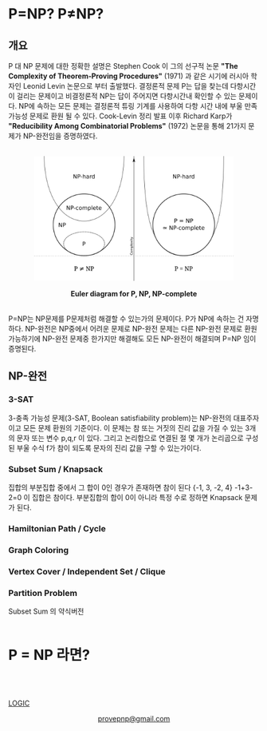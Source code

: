 # P=NP? P≠NP?
## 개요
P 대 NP 문제에 대한 정확한 설명은 Stephen Cook 이 그의 선구적 논문 **"The Complexity of Theorem‑Proving Procedures"** (1971) 과 같은 시기에 러시아 학자인 Leonid Levin 논문으로 부터 출발했다. 결정론적 문제 P는 답을 찾는데 다항시간이 걸리는 문제이고 비결정론적 NP는 답이 주어지면 다항시간내 확인할 수 있는 문제이다. NP에 속하는 모든 문제는 결정론적 튜링 기계를 사용하여 다항 시간 내에 부울 만족 가능성 문제로 환원 될 수 있다. Cook-Levin 정리 발표 이후 Richard Karp가 **"Reducibility Among Combinatorial Problems"** (1972) 논문을 통해 21가지 문제가 NP-완전임을 증명하였다.
<br>
<br>
<p align="center"><img src="P_np_np-complete_np-hard.svg.png" width="400"/></p>
<p align="center"><b>Euler diagram for P, NP, NP-complete</b></p>
<br>
P=NP는 NP문제를 P문제처럼 해결할 수 있는가의 문제이다. P가 NP에 속하는 건 자명하다. NP-완전은 NP중에서 어려운 문제로 NP-완전 문제는 다른 NP-완전 문제로 환원 가능하기에 NP-완전 문제중 한가지만 해결해도 모든 NP-완전이 해결되며 P=NP 임이 증명된다.

## NP-완전
### 3-SAT
3-충족 가능성 문제(3-SAT, Boolean satisfiability problem)는 NP-완전의 대표주자이고 모든 문제 환원의 기준이다. 이 문제는 참 또는 거짓의 진리 값을 가질 수 있는 3개의 문자 또는 변수 p,q,r 이 있다. 그리고 논리합으로 연결된 절 몇 개가 논리곱으로 구성된 부울 수식 f가 참이 되도록 문자의 진리 값을 구할 수 있는가이다.
### Subset Sum / Knapsack
집합의 부분집합 중에서 그 합이 0인 경우가 존재하면 참이 된다 {-1, 3, -2, 4} -1+3-2=0 이 집합은 참이다. 부분집합의 합이 0이 아니라 특정 수로 정하면 Knapsack 문제가 된다.
### Hamiltonian Path / Cycle
### Graph Coloring
### Vertex Cover / Independent Set / Clique
### Partition Problem
Subset Sum 의 약식버전
<br>
<br>
# P = NP 라면?
<br>
<br>
<br>
<a href="http://pvsnpkr.github.io/LOGIC">LOGIC</a>

<p align="center"><a href="mailto:provepnp@gmail.com">provepnp@gmail.com</a></p>
